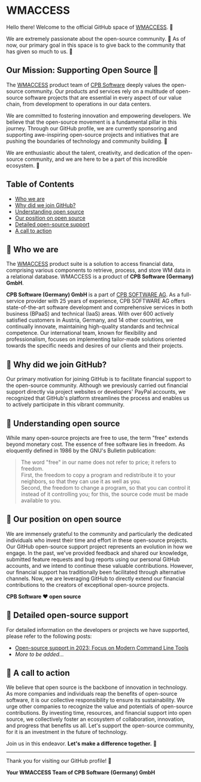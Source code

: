 # WMACCESS

Hello there! Welcome to the official GitHub space of [WMACCESS](https://www.wmaccess.com/). 🌟

We are extremely passionate about the open-source community. 🚀 As of now, our primary goal in this space is to give back to the community that has given so much to us. 🤗

## Our Mission: Supporting Open Source 💖

The [WMACCESS](https://www.wmaccess.com/en/) product team of [CPB Software](https://www.linkedin.com/company/cpb-software-ag) deeply values the open-source community. Our products and services rely on a multitude of open-source software projects that are essential in every aspect of our value chain, from development to operations in our data centers.

We are committed to fostering innovation and empowering developers. We believe that the open-source movement is a fundamental pillar in this journey. Through our GitHub profile, we are currently sponsoring and supporting awe-inspiring open-source projects and initiatives that are pushing the boundaries of technology and community building. 🎉

We are enthusiastic about the talent, creativity, and dedication of the open-source community, and we are here to be a part of this incredible ecosystem. 🌱

## Table of Contents

- [Who we are](#-who-we-are)
- [Why did we join GitHub?](#-why-did-we-join-github)
- [Understanding open source](#-our-position-on-open-source)
- [Our position on open source](#-our-position-on-open-source)
- [Detailed open-source support](#-detailed-open-source-support)
- [A call to action](#-a-call-to-action)

## 🏢 Who we are

The [WMACCESS](https://www.wmaccess.com/en/) product suite is a solution to access financial data, comprising various components to retrieve, process, and store WM data in a relational database. WMACCESS is a product of **CPB Software (Germany) GmbH**.

**CPB Software (Germany) GmbH** is a part of [CPB SOFTWARE AG](https://www.cpb-software.com/en/). As a full-service provider with 25 years of experience, CPB SOFTWARE AG offers state-of-the-art software development and comprehensive services in both business (BPaaS) and technical (IaaS) areas. With over 600 actively satisfied customers in Austria, Germany, and 14 other countries, we continually innovate, maintaining high-quality standards and technical competence. Our international team, known for flexibility and professionalism, focuses on implementing tailor-made solutions oriented towards the specific needs and desires of our clients and their projects.

## 🤔 Why did we join GitHub?

Our primary motivation for joining GitHub is to facilitate financial support to the open-source community. Although we previously carried out financial support directly via project websites or developers' PayPal accounts, we recognized that GitHub's platform streamlines the process and enables us to actively participate in this vibrant community.

## 📘 Understanding open source

While many open-source projects are free to use, the term "free" extends beyond monetary cost. The essence of free software lies in freedom. As eloquently defined in 1986 by the GNU's Bulletin publication:

> The word "free" in our name does not refer to price; it refers to freedom.  
> First, the freedom to copy a program and redistribute it to your neighbors, so that they can use it as well as you.  
> Second, the freedom to change a program, so that you can control it instead of it controlling you; for this, the source code must be made available to you.

## 🤝 Our position on open source

We are immensely grateful to the community and particularly the dedicated individuals who invest their time and effort in these open-source projects. Our GitHub open-source support project represents an evolution in how we engage. In the past, we've provided feedback and shared our knowledge, submitted feature requests and bug reports using our personal GitHub accounts, and we intend to continue these valuable contributions. However, our financial support has traditionally been facilitated through alternative channels. 
Now, we are leveraging GitHub to directly extend our financial contributions to the creators of exceptional open-source projects.

**CPB Software ❤️ open source**

## 📜 Detailed open-source support

For detailed information on the developers or projects we have supported, please refer to the following posts:

- [Open-source support in 2023: Focus on Modern Command Line Tools](open-source-support-2023.md)
- _More to be added..._

## 📣 A call to action

We believe that open source is the backbone of innovation in technology. As more companies and individuals reap the benefits of open-source software, it is our collective responsibility to ensure its sustainability. We urge other companies to recognize the value and potentials of open-source contributions. By investing time, resources, and financial support into open source, we collectively foster an ecosystem of collaboration, innovation, and progress that benefits us all. Let's support the open-source community, for it is an investment in the future of technology.

Join us in this endeavor. **Let's make a difference together.** 🌟

---

Thank you for visiting our GitHub profile! 🙌

**Your WMACCESS Team of CPB Software (Germany) GmbH**
